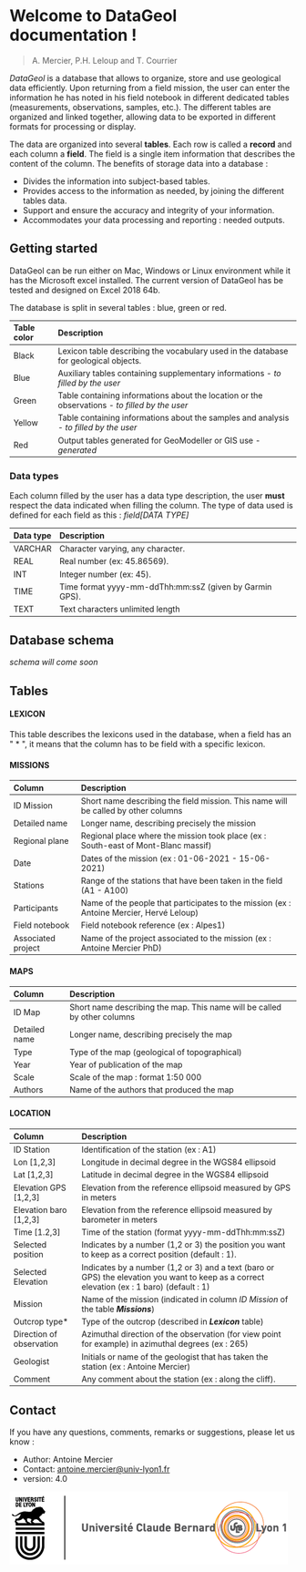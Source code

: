 Welcome to DataGeol documentation !
================================
> A. Mercier, P.H. Leloup and T. Courrier

_DataGeol_ is a database that allows to organize, store and use geological data efficiently. Upon returning from a field mission, the user can enter the information he has noted in his field notebook in different dedicated tables (measurements, observations, samples, etc.). The different tables are organized and linked together, allowing data to be exported in different formats for processing or display.							
							
The data are organized into several **tables**. Each row is called a **record** and each column a **field**. The field is a single item information that describes the content of the column.
The benefits of storage data into a database : 

* Divides the information into subject-based tables. 
* Provides access to the information as needed, by joining the different tables data. 
* Support and ensure the accuracy and integrity of your information.
* Accommodates your data processing and reporting : needed outputs. 

Getting started
----------------

DataGeol can be run either on Mac, Windows or Linux environment while it has the Microsoft excel installed. The current version of DataGeol has be tested and designed on Excel 2018 64b. 

The database is split in several tables : blue, green or red. 

| Table color | Description                                                                                             |
|:----------- |:--------------------------------------------------------------------------------------------------------|
| Black       | Lexicon table describing the vocabulary used in the database for geological objects.                    |
| Blue        | Auxiliary tables containing supplementary informations - _to filled by the user_                        |
| Green       | Table containing informations about the location or the observations - _to filled by the user_          |
| Yellow      | Table containing informations about the samples and analysis - _to filled by the user_                  |
| Red         | Output tables generated for GeoModeller or GIS use  - _generated_                                       |

### Data types

Each column filled by the user has a data type description, the user **must** respect the data indicated when filling the column. The type of data used is defined for each field as this : _field[DATA TYPE]_

| Data type   | Description                                             |
|:----------- |:--------------------------------------------------------|
| VARCHAR     | Character varying, any character.			|
| REAL        | Real number (ex: 45.86569).  				|
| INT         | Integer number (ex: 45). 		                |
| TIME        | Time format yyyy-mm-ddThh:mm:ssZ (given by Garmin GPS).	|
| TEXT        | Text characters unlimited length                        |

Database schema
---------------

_schema will come soon_

Tables
------
#### LEXICON

This table describes the lexicons used in the database, when a field has an " * ", it means that the column has to be field with a specific lexicon. 

#### MISSIONS

| Column               | Description                                                                             |
|:---------------------|:----------------------------------------------------------------------------------------|
| ID Mission           | Short name describing the field mission. This name will be called by other columns      |
| Detailed name       | Longer name, describing precisely the mission 						 |
| Regional plane       | Regional place where the mission took place (ex : South-east of Mont-Blanc massif)      |
| Date                 | Dates of the mission (ex : 01-06-2021 - 15-06-2021)					 |
| Stations             | Range of the stations that have been taken in the field (A1 - A100)			 |
| Participants         | Name of the people that participates to the mission (ex : Antoine Mercier, Hervé Leloup)|
| Field notebook       | Field notebook reference (ex : Alpes1)							 |
| Associated project   | Name of the project associated to the mission (ex : Antoine Mercier PhD)                |

#### MAPS

| Column               | Description                                                                 |
|:---------------------|:----------------------------------------------------------------------------|
| ID Map               | Short name describing the map. This name will be called by other columns    |
| Detailed name        | Longer name, describing precisely the map			             |
| Type                 | Type of the map (geological of topographical)                               |
| Year                 | Year of publication of the map      					     |
| Scale                | Scale of the map : format 1:50 000					     |
| Authors              | Name of the authors that produced the map                                   |


#### LOCATION

| Column               | Description                                                                 |
|:---------------------|:----------------------------------------------------------------------------|
| ID Station               | Identification of the station (ex : A1)            					               				         |
| Lon [1,2,3]              | Longitude in decimal degree in the WGS84 ellipsoid 					               		                   	 |
| Lat [1,2,3]              | Latitude in decimal degree in the WGS84 ellipsoid  				 	               				   	 |
| Elevation GPS [1,2,3]    | Elevation from the reference ellipsoid measured by GPS in meters   	               						   	 |
| Elevation baro [1,2,3]   | Elevation from the reference ellipsoid measured by barometer in meters               					  		 |
| Time [1.2,3]             | Time of the station (format yyyy-mm-ddThh:mm:ssZ)                        		       					   		 |
| Selected position        | Indicates by a number (1,2 or 3) the position you want to keep as a correct position (default : 1).			           	 |
| Selected Elevation       | Indicates by a number (1,2 or 3) and a text (baro or GPS) the elevation you want to keep as a correct elevation (ex : 1 baro) (default : 1) |
| Mission                  | Name of the mission (indicated in column _ID Mission_ of the table **_Missions_**) 							 |
| Outcrop type\*           | Type of the outcrop (described in **_Lexicon_** table)                       		       						 |
| Direction of observation | Azimuthal direction of the observation (for view point for example) in azimuthal degrees (ex : 265)       					 |
| Geologist                | Initials or name of the geologist that has taken the station (ex : Antoine Mercier)  							 |
| Comment                  | Any comment  about the station (ex : along the cliff). 			    								 |

Contact
--------

If you have any questions, comments,  remarks or suggestions, please let us know : 

- Author:	Antoine Mercier
- Contact:	antoine.mercier@univ-lyon1.fr
- version:	4.0

![UniversiteLyon](assets/UDL.png)
